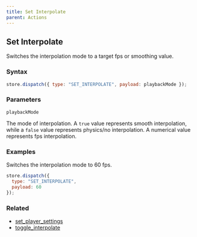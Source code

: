 ```yaml
---
title: Set Interpolate
parent: Actions
---
```


## Set Interpolate

Switches the interpolation mode to a target fps or smoothing value.

### Syntax

```js
store.dispatch({ type: "SET_INTERPOLATE", payload: playbackMode });
```

### Parameters

`playbackMode`

The mode of interpolation. A `true` value represents smooth interpolation, while a `false` value represents physics/no interpolation. A numerical value represents fps interpolation.

### Examples

Switches the interpolation mode to 60 fps.

```js
store.dispatch({
  type: "SET_INTERPOLATE",
  payload: 60
});
```

### Related

- [set_player_settings](./set_player_settings.md)
- [toggle_interpolate](./toggle_interpolate.md)
